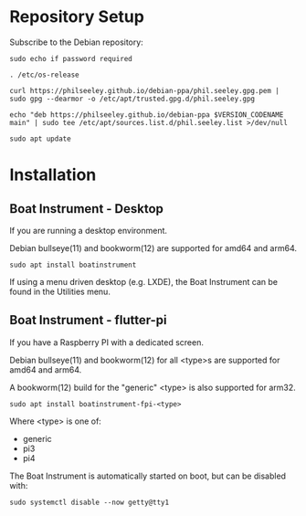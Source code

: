# Repository Setup

Subscribe to the Debian repository:

```shell
sudo echo if password required

. /etc/os-release

curl https://philseeley.github.io/debian-ppa/phil.seeley.gpg.pem | sudo gpg --dearmor -o /etc/apt/trusted.gpg.d/phil.seeley.gpg

echo "deb https://philseeley.github.io/debian-ppa $VERSION_CODENAME main" | sudo tee /etc/apt/sources.list.d/phil.seeley.list >/dev/null

sudo apt update
```

# Installation

## Boat Instrument - Desktop

If you are running a desktop environment.

Debian bullseye(11) and bookworm(12) are supported for amd64 and arm64.

```shell
sudo apt install boatinstrument
```
If using a menu driven desktop (e.g. LXDE), the Boat Instrument can be found in the Utilities menu.

## Boat Instrument - flutter-pi

If you have a Raspberry PI with a dedicated screen.

Debian bullseye(11) and bookworm(12) for all \<type>s are supported for amd64 and arm64.

A bookworm(12) build for the "generic" \<type> is also supported for arm32.

```shell
sudo apt install boatinstrument-fpi-<type>
```
Where \<type> is one of:
- generic
- pi3
- pi4

The Boat Instrument is automatically started on boot, but can be disabled with:
```shell
sudo systemctl disable --now getty@tty1
```
